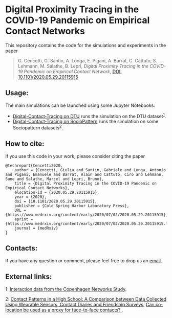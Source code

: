 # Digital Proximity Tracing in the COVID-19 Pandemic on Empirical Contact Networks
This repository contains the code for the simulations and experiments in the paper

>  G. Cencetti, G. Santin, A. Longa, E. Pigani, A. Barrat, C. Cattuto, S. Lehmann,  M. Salathe, B. Lepri,
_Digital Proximity Tracing in the COVID-19 Pandemic on Empirical Contact Network_, [DOI: 10.1101/2020.05.29.20115915](https://doi.org/10.1101/2020.05.29.20115915)


## Usage:
The main simulations can be launched using some Jupyter Notebooks:
* [Digital-Contact-Tracing on DTU](Digital-Contact-Tracing%20on%20DTU.ipynb) runs the simulation on the DTU dataset<sup>[1](#dtu_footnote)</sup>.
* [Digital-Contact-Tracing on SocioPattern](Digital-Contact-Tracing%20on%20SocioPattern.ipynb) runs the simulation on some Sociopattern datasets<sup>[2](#socio_dataset)</sup>.



## How to cite:
If you use this code in your work, please consider citing the paper

```bibtex:
@techreport{Cencetti2020,
	author = {Cencetti, Giulia and Santin, Gabriele and Longa, Antonio and Pigani, Emanuele and Barrat, Alain and Cattuto, Ciro and Lehmann, Sune and Salathe, Marcel and Lepri, Bruno},
	title = {Digital Proximity Tracing in the COVID-19 Pandemic on Empirical Contact Networks},
	elocation-id = {2020.05.29.20115915},
	year = {2020},
	doi = {10.1101/2020.05.29.20115915},
	publisher = {Cold Spring Harbor Laboratory Press},
	URL = {https://www.medrxiv.org/content/early/2020/07/02/2020.05.29.20115915},
	eprint = {https://www.medrxiv.org/content/early/2020/07/02/2020.05.29.20115915.full.pdf},
	journal = {medRxiv}
}
```

## Contacts:
If you have any question or comment, please feel free to drop us an [email](mailto:digital_contact_tracing@fbk.eu).


## External links:
<a name="dtu_footnote">1</a>: [Interaction data from the Copenhagen Networks Study](https://www.nature.com/articles/s41597-019-0325-x).

<a name="socio_footnote">2</a>: [Contact Patterns in a High School: A Comparison between Data Collected Using Wearable Sensors, Contact Diaries and Friendship Surveys](https://journals.plos.org/plosone/article?id=10.1371/journal.pone.0136497), [Can co-location be used as a proxy for face-to-face contacts?
](https://epjdatascience.springeropen.com/articles/10.1140/epjds/s13688-018-0140-1).

